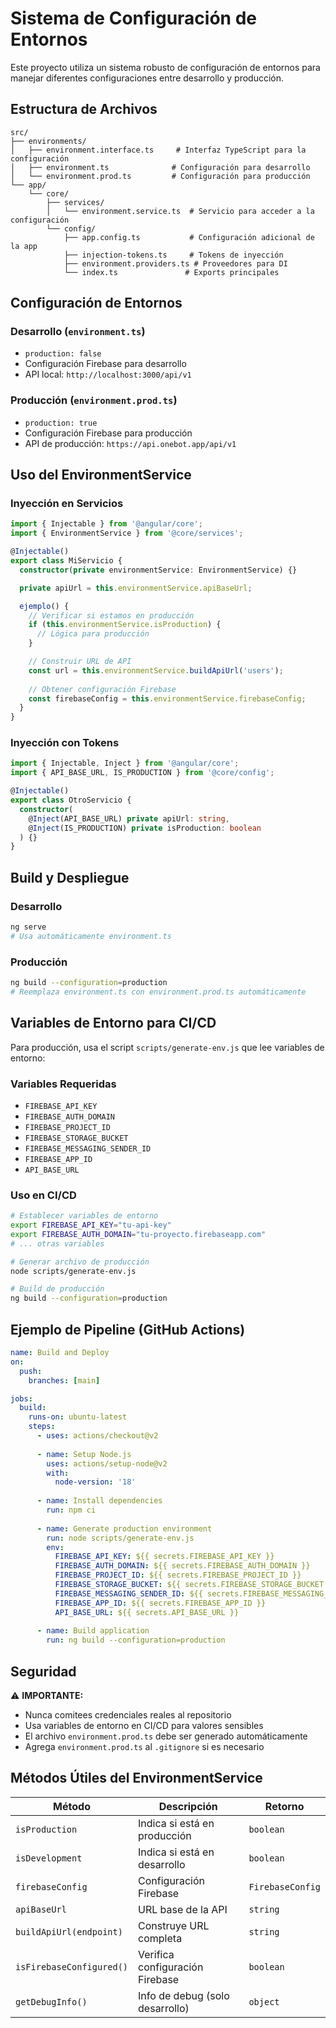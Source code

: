 # Sistema de Configuración de Entornos

Este proyecto utiliza un sistema robusto de configuración de entornos para manejar diferentes configuraciones entre desarrollo y producción.

## Estructura de Archivos

```
src/
├── environments/
│   ├── environment.interface.ts     # Interfaz TypeScript para la configuración
│   ├── environment.ts              # Configuración para desarrollo
│   └── environment.prod.ts         # Configuración para producción
└── app/
    └── core/
        ├── services/
        │   └── environment.service.ts  # Servicio para acceder a la configuración
        └── config/
            ├── app.config.ts           # Configuración adicional de la app
            ├── injection-tokens.ts     # Tokens de inyección
            ├── environment.providers.ts # Proveedores para DI
            └── index.ts               # Exports principales
```

## Configuración de Entornos

### Desarrollo (`environment.ts`)
- `production: false`
- Configuración Firebase para desarrollo
- API local: `http://localhost:3000/api/v1`

### Producción (`environment.prod.ts`)
- `production: true`
- Configuración Firebase para producción
- API de producción: `https://api.onebot.app/api/v1`

## Uso del EnvironmentService

### Inyección en Servicios

```typescript
import { Injectable } from '@angular/core';
import { EnvironmentService } from '@core/services';

@Injectable()
export class MiServicio {
  constructor(private environmentService: EnvironmentService) {}

  private apiUrl = this.environmentService.apiBaseUrl;

  ejemplo() {
    // Verificar si estamos en producción
    if (this.environmentService.isProduction) {
      // Lógica para producción
    }

    // Construir URL de API
    const url = this.environmentService.buildApiUrl('users');
    
    // Obtener configuración Firebase
    const firebaseConfig = this.environmentService.firebaseConfig;
  }
}
```

### Inyección con Tokens

```typescript
import { Injectable, Inject } from '@angular/core';
import { API_BASE_URL, IS_PRODUCTION } from '@core/config';

@Injectable()
export class OtroServicio {
  constructor(
    @Inject(API_BASE_URL) private apiUrl: string,
    @Inject(IS_PRODUCTION) private isProduction: boolean
  ) {}
}
```

## Build y Despliegue

### Desarrollo
```bash
ng serve
# Usa automáticamente environment.ts
```

### Producción
```bash
ng build --configuration=production
# Reemplaza environment.ts con environment.prod.ts automáticamente
```

## Variables de Entorno para CI/CD

Para producción, usa el script `scripts/generate-env.js` que lee variables de entorno:

### Variables Requeridas
- `FIREBASE_API_KEY`
- `FIREBASE_AUTH_DOMAIN`
- `FIREBASE_PROJECT_ID`
- `FIREBASE_STORAGE_BUCKET`
- `FIREBASE_MESSAGING_SENDER_ID`
- `FIREBASE_APP_ID`
- `API_BASE_URL`

### Uso en CI/CD
```bash
# Establecer variables de entorno
export FIREBASE_API_KEY="tu-api-key"
export FIREBASE_AUTH_DOMAIN="tu-proyecto.firebaseapp.com"
# ... otras variables

# Generar archivo de producción
node scripts/generate-env.js

# Build de producción
ng build --configuration=production
```

## Ejemplo de Pipeline (GitHub Actions)

```yaml
name: Build and Deploy
on:
  push:
    branches: [main]

jobs:
  build:
    runs-on: ubuntu-latest
    steps:
      - uses: actions/checkout@v2
      
      - name: Setup Node.js
        uses: actions/setup-node@v2
        with:
          node-version: '18'
          
      - name: Install dependencies
        run: npm ci
        
      - name: Generate production environment
        run: node scripts/generate-env.js
        env:
          FIREBASE_API_KEY: ${{ secrets.FIREBASE_API_KEY }}
          FIREBASE_AUTH_DOMAIN: ${{ secrets.FIREBASE_AUTH_DOMAIN }}
          FIREBASE_PROJECT_ID: ${{ secrets.FIREBASE_PROJECT_ID }}
          FIREBASE_STORAGE_BUCKET: ${{ secrets.FIREBASE_STORAGE_BUCKET }}
          FIREBASE_MESSAGING_SENDER_ID: ${{ secrets.FIREBASE_MESSAGING_SENDER_ID }}
          FIREBASE_APP_ID: ${{ secrets.FIREBASE_APP_ID }}
          API_BASE_URL: ${{ secrets.API_BASE_URL }}
          
      - name: Build application
        run: ng build --configuration=production
```

## Seguridad

⚠️ **IMPORTANTE:**
- Nunca comitees credenciales reales al repositorio
- Usa variables de entorno en CI/CD para valores sensibles
- El archivo `environment.prod.ts` debe ser generado automáticamente
- Agrega `environment.prod.ts` al `.gitignore` si es necesario

## Métodos Útiles del EnvironmentService

| Método | Descripción | Retorno |
|--------|-------------|---------|
| `isProduction` | Indica si está en producción | `boolean` |
| `isDevelopment` | Indica si está en desarrollo | `boolean` |
| `firebaseConfig` | Configuración Firebase | `FirebaseConfig` |
| `apiBaseUrl` | URL base de la API | `string` |
| `buildApiUrl(endpoint)` | Construye URL completa | `string` |
| `isFirebaseConfigured()` | Verifica configuración Firebase | `boolean` |
| `getDebugInfo()` | Info de debug (solo desarrollo) | `object` |